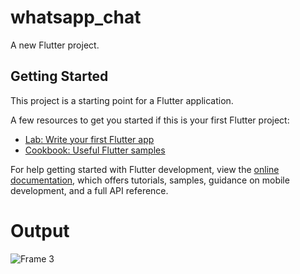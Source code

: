 # whatsapp_chat

A new Flutter project.

## Getting Started

This project is a starting point for a Flutter application.

A few resources to get you started if this is your first Flutter project:

- [Lab: Write your first Flutter app](https://docs.flutter.dev/get-started/codelab)
- [Cookbook: Useful Flutter samples](https://docs.flutter.dev/cookbook)

For help getting started with Flutter development, view the
[online documentation](https://docs.flutter.dev/), which offers tutorials,
samples, guidance on mobile development, and a full API reference.


# Output
![Frame 3](https://github.com/Shamir-A/whatsapp_chat/assets/124552331/8ed9ffa2-9fc0-4f66-a06e-db0edbcc6737)
